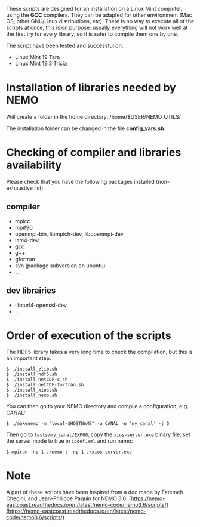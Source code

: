 These scripts are designed for an installation on a Linux Mint computer, using the **GCC** compilers.
They can be adapted for other environment (Mac OS, other GNU/Linux distributions, etc).
There is no way to execute all of the scripts at once, this is on purpose: usually
everything will not work well at the first try for every library, so it is
safer to compile them one by one.

The script have been tested and successful on:
- Linux Mint 19 Tara
- Linux Mint 19.3 Tricia

# Installation of libraries needed by NEMO
Will create a folder in the home directory: /home/$USER/NEMO_UTILS/

The installation folder can be changed in the file **config_vars.sh**.

# Checking of compiler and libraries availability
Please check that you have the following packages installed
(non-exhaustive list).

## compiler
- mpicc
- mpif90
- openmpi-bin, libmpich-dev, libopenmpi-dev
- lam4-dev
- gcc
- g++
- gfortran
- svn (package subversion on ubuntu)
- ...

## dev librairies
- libcurl4-openssl-dev
- ...

# Order of execution of the scripts

The HDF5 library takes a very long time to check the compilation, but this is
an important step.

    $ ./install_zlib.sh	
    $ ./install_hdf5.sh
    $ ./install netCDF-c.sh
    $ ./install_netCDF-fortran.sh
    $ ./install_xios.sh
    $ ./install_nemo.sh


You can then go to your NEMO directory and compile a configuration, e.g. CANAL:

    $ ./makenemo -m "local-$HOSTNAME" -a CANAL -n 'my_canal' -j 5

Then go to `tests/my_canal/EXP00`, copy the `xios-server.exe` binary file,
set the server mode to true in `iodef.xml` and run nemo:

    $ mpirun -np 1 ./nemo : -np 1 ./xios-server.exe

# Note

A part of these scripts have been inspired from a doc made by
Fatemeh Chegini, and Jean-Philippe Paquin for NEMO 3.6:
[https://nemo-eastcoast.readthedocs.io/en/latest/nemo-code/nemo3.6/scripts/](https://nemo-eastcoast.readthedocs.io/en/latest/nemo-code/nemo3.6/scripts/)

